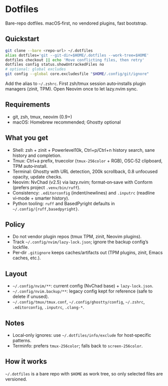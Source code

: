 # Dotfiles

Bare-repo dotfiles. macOS‑first, no vendored plugins, fast bootstrap.

## Quickstart

```bash
git clone --bare <repo-url> ~/.dotfiles
alias dotfiles='git --git-dir=$HOME/.dotfiles --work-tree=$HOME'
dotfiles checkout || echo 'Move conflicting files, then retry'
dotfiles config status.showUntrackedFiles no
# optional: global excludes
git config --global core.excludesfile "$HOME/.config/git/ignore"
```

Add the alias to `~/.zshrc`. First zsh/tmux session auto‑installs plugin managers (zinit, TPM). Open Neovim once to let lazy.nvim sync.

## Requirements

- git, zsh, tmux, neovim (0.9+)
- macOS: Homebrew recommended; Ghostty optional

## What you get

- Shell: zsh + zinit + Powerlevel10k, Ctrl+p/Ctrl+n history search, sane history and completion.
- Tmux: Ctrl+a prefix, truecolor (`tmux-256color` + RGB), OSC‑52 clipboard, TPM auto‑install.
- Terminal: Ghostty with URL detection, 200k scrollback, 0.8 unfocused opacity, update checks.
- Neovim: NvChad (v2.5) via lazy.nvim; format‑on‑save with Conform (prefers project `.venv/bin/ruff`).
- Consistency: `.editorconfig` (indent/newlines) and `.inputrc` (readline vi‑mode + smarter history).
- Python tooling: `ruff` and BasedPyright defaults in `~/.config/{ruff,basedpyright}`.

## Policy

- Do not vendor plugin repos (tmux TPM, zinit, Neovim plugins).
- Track `~/.config/nvim/lazy-lock.json`; ignore the backup config’s lockfile.
- Per‑dir `.gitignore` keeps caches/artifacts out (TPM plugins, zinit, Emacs caches, etc.).

## Layout

- `~/.config/nvim/**`: current config (NvChad base) + `lazy-lock.json`.
- `~/.config/nvim.backup/**`: legacy config kept for reference (safe to delete if unused).
- `~/.config/tmux/tmux.conf`, `~/.config/ghostty/config`, `~/.zshrc`, `.editorconfig`, `.inputrc`, `.clang-*`.

## Notes

- Local‑only ignores: use `~/.dotfiles/info/exclude` for host‑specific patterns.
- Terminfo: prefers `tmux-256color`; falls back to `screen-256color`.

## How it works

`~/.dotfiles` is a bare repo with `$HOME` as work tree, so only selected files are versioned.
